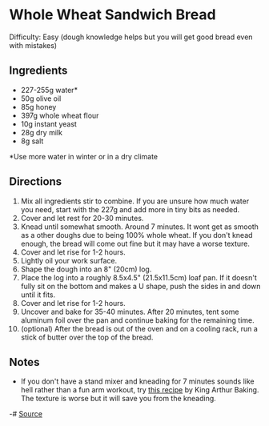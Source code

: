 # Whole Wheat Sandwich Bread

Difficulty: Easy (dough knowledge helps but you will get good bread even with mistakes)

## Ingredients

- 227-255g water*
- 50g olive oil
- 85g honey
- 397g whole wheat flour
- 10g instant yeast
- 28g dry milk
- 8g salt

*Use more water in winter or in a dry climate

## Directions

1. Mix all ingredients stir to combine.
    If you are unsure how much water you need, start with the 227g and add more in tiny bits as needed.
2. Cover and let rest for 20-30 minutes.
3. Knead until somewhat smooth. Around 7 minutes. It wont get as smooth as a other doughs due to being 100% whole wheat.
    If you don't knead enough, the bread will come out fine but it may have a worse texture.
4. Cover and let rise for 1-2 hours.
5. Lightly oil your work surface.
6. Shape the dough into an 8" (20cm) log.
7. Place the log into a roughly 8.5x4.5" (21.5x11.5cm) loaf pan.
    If it doesn't fully sit on the bottom and makes a U shape, push the sides in and down until it fits.
8. Cover and let rise for 1-2 hours.
9. Uncover and bake for 35-40 minutes. After 20 minutes, tent some aluminum foil over the pan and continue baking for the remaining time.
10. (optional) After the bread is out of the oven and on a cooling rack, run a stick of butter over the top of the bread.

## Notes

- If you don't have a stand mixer and kneading for 7 minutes sounds like hell rather than a fun arm workout, try [this recipe](https://www.kingarthurbaking.com/recipes/no-knead-100-whole-wheat-bread-recipe) by King Arthur Baking. The texture is worse but it will save you from the kneading.


-# [Source](https://www.kingarthurbaking.com/recipes/classic-100-whole-wheat-bread-recipe)
